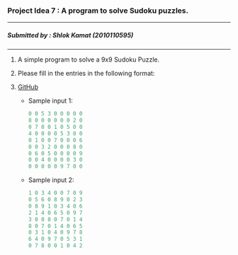  ### Project Idea 7 : A program to solve Sudoku puzzles.
------------------------------------------------------
 ##### Submitted by : Shlok Kamat (2010110595)
------------------------------------------------------
1. A simple program to solve a 9x9 Sudoku Puzzle.

2. Please fill in the entries in the following format:

3. [GitHub](https://github.com/Shlok2002/CSD_101_Projects.git "Project Home") <!-- GitHub link of the project.-->

    * Sample input 1:

        ```C
        0 0 5 3 0 0 0 0 0
        8 0 0 0 0 0 0 2 0
        0 7 0 0 1 0 5 0 0
        4 0 0 0 0 5 3 0 0
        0 1 0 0 7 0 0 0 6
        0 0 3 2 0 0 0 8 0
        0 6 0 5 0 0 0 0 9
        0 0 4 0 0 0 0 3 0
        0 0 0 0 0 9 7 0 0
        ```
        
     * Sample input 2:
     
       ```C
       1 0 3 4 0 0 7 0 9
       0 5 6 0 8 9 0 2 3
       0 8 9 1 0 3 4 0 6
       2 1 4 0 6 5 0 9 7
       3 0 0 8 0 7 0 1 4
       8 0 7 0 1 4 0 6 5
       0 3 1 0 4 0 9 7 8
       6 4 0 9 7 0 5 3 1
       0 7 8 0 0 1 0 4 2
       ```
     
     
